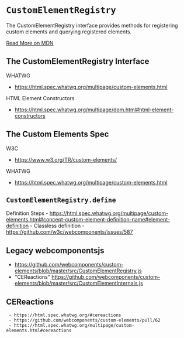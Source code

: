 # `CustomElementRegistry`

The CustomElementRegistry interface provides methods for registering custom elements and querying registered elements.

[Read More on MDN](https://developer.mozilla.org/en-US/docs/Web/API/CustomElementRegistry)


## The CustomElementRegistry Interface

WHATWG
  - https://html.spec.whatwg.org/multipage/custom-elements.html

HTML Element Constructors
  - https://html.spec.whatwg.org/multipage/dom.html#html-element-constructors


## The Custom Elements Spec

W3C
  - https://www.w3.org/TR/custom-elements/

WHATWG
  - https://html.spec.whatwg.org/multipage/custom-elements.html


## `CustomElementRegistry.define`
  Definition Steps
    - https://html.spec.whatwg.org/multipage/custom-elements.html#concept-custom-element-definition-name#element-definition
    - Classless definition - https://github.com/w3c/webcomponents/issues/587


## Legacy webcomponentsjs

   - https://github.com/webcomponents/custom-elements/blob/master/src/CustomElementRegistry.js
   - "CEReactions" https://github.com/webcomponents/custom-elements/blob/master/src/CustomElementInternals.js

## CEReactions
     - https://html.spec.whatwg.org/#cereactions
     - https://github.com/webcomponents/custom-elements/pull/62
     - https://html.spec.whatwg.org/multipage/custom-elements.html#cereactions
